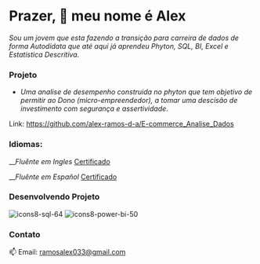 # Prazer, 👋 meu nome é Alex

*Sou um jovem que esta fazendo a transição para carreira de dados de forma Autodidata que até aqui já aprendeu 
Phyton, SQL, BI, Excel e Estatistica Descritiva*.

### Projeto
* *Uma analise de desempenho construida no phyton que tem objetivo de permitir ao Dono (micro-empreendedor),
a tomar uma descisão de investimento com segurança e assertividade*.

Link: https://github.com/alex-ramos-d-a/E-commerce_Analise_Dados

### Idiomas:

 __*Fluênte em Ingles*  [Certificado](https://drive.google.com/file/d/197P04wtePTgguAEkeXB__W5whi6or9Ko/view?usp=share_link)
  
 __*Fluênte em Español*  [Certificado](https://drive.google.com/file/d/1KRxI7A5JlrzRdkBRotGuyhfN10ctxRQm/view?usp=share_link)

### Desenvolvendo Projeto
![icons8-sql-64](https://user-images.githubusercontent.com/115717016/232849429-c5494301-fca6-4cc0-8092-d0cba1964b2f.png)
![icons8-power-bi-50](https://user-images.githubusercontent.com/115717016/232850160-cd557d2f-537b-4229-9883-e031e8a23985.png)

### Contato
📫 Email: ramosalex033@gmail.com
